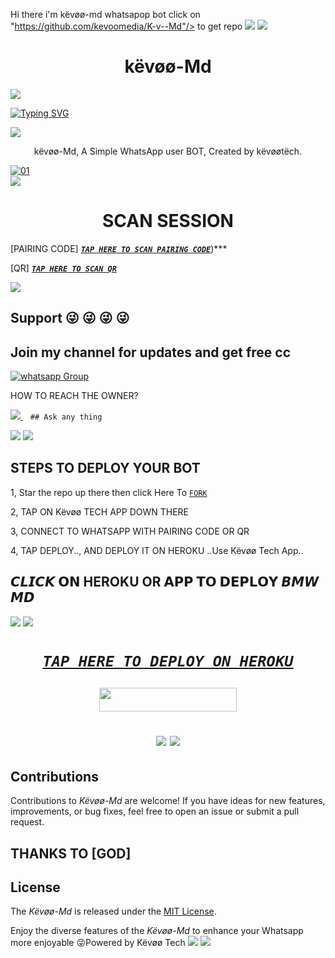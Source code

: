 Hi there i'm këvøø-md whatsapop bot
click on "https://github.com/kevoomedia/K-v--Md"/> to get repo
<a><img src='https://i.imgur.com/LyHic3i.gif'/></a>
<a><img src='https://i.imgur.com/LyHic3i.gif'/></a>
 <h1 align="center"> këvøø-Md </h1>


<a><img src='https://i.imgur.com/LyHic3i.gif'/></a>
      
[![Typing SVG](https://readme-typing-svg.herokuapp.com?font=Rockstar-ExtraBold&color=Black&lines=THANK+YOU+FOR+CHOOSING+këvøø+Md/>Whatsapp+bot)](https://git.io/typing-svg)

<a><img src='https://i.imgur.com/LyHic3i.gif'/></a>
 
<p align="center"> këvøø-Md, A Simple WhatsApp user BOT, Created by këvøøtëch.
</p>
<p align="center">


  <a href="https://ibb.co/N6NMDtn"><img src="https://telegra.ph/file/404fdaacd6d345d368155.jpg" alt="01" border="0" /></a>                     
<a><img src='https://i.imgur.com/LyHic3i.gif'/></a>
 <h1 align="center">  SCAN SESSION </h1>
 

[PAIRING CODE]  ***[`TAP HERE TO SCAN PAIRING CODE`](https://këvøø-code-app-c1168f4953cd.herokuapp.com/pair)***)***


  
 [QR] ***[`TAP HERE TO SCAN QR`](https://këvøø-code-app-c1168f4953cd.herokuapp.com/qr)***


<a><img src='https://telegra.ph/file/88ad273e040f262fe69ad.jpg'/></a>
## Support 😜 😜 😜 😜
## Join my channel for updates and get free cc
<a href="https://whatsapp.com/channel/0029VaauR3bIHphNVGavRg2O" target="_blank">
    <img alt="whatsapp Group" src="https://img.shields.io/badge/ Whatsapp Support Channel -25D366?style=for-the-badge&logo=whatsapp&logoColor=white" />
  </a>
</p>


HOW TO REACH THE OWNER? 
 
   
   <a href="https://wa.me/255694854739">
    <img src="https://img.shields.io/badge/WhatsApp-25D366?style=for-the-badge&logo=whatsapp&logoColor=black" />
  </a>&nbsp;&nbsp;
   <a

    ## Ask any thing
<a><img src='https://i.imgur.com/LyHic3i.gif'/></a>
<a><img src='https://i.imgur.com/LyHic3i.gif'/></a>

## STEPS TO DEPLOY YOUR BOT


1, Star the repo up there then click Here To  [`FORK`](https://github.com/kevoomedia/K-v--Md/fork)

2, TAP ON Këvøø TECH APP DOWN THERE



3, CONNECT TO WHATSAPP WITH PAIRING CODE OR QR



4, TAP DEPLOY.., AND DEPLOY IT ON HEROKU ..Use Këvøø Tech App..

## 𝘾𝙇𝙄𝘾𝙆 𝗢𝗡 HEROKU OR 𝗔𝗣𝗣 𝗧𝗢 𝗗𝗘𝗣𝗟𝗢𝗬  𝘽𝙈𝙒 𝙈𝘿

<a><img src='https://i.imgur.com/LyHic3i.gif'/></a>
<a><img src='https://i.imgur.com/LyHic3i.gif'/></a>

 <h1 align="center">

  ***[`TAP HERE TO DEPLOY ON HEROKU`](https://dashboard.heroku.com/new?template=https://github.com/kevoomedia/K-v--Md)***







  ***<p align="center"><a href="https://këvøø-code-app-c1168f4953cd.herokuapp.com/">
 <img src="https://img.shields.io/badge/TAP%20HERE%20TO%20OPEN%20Këvøø%20TECH%20APP-Yellow?style=for-the-badge&logo=Këvøø" width="220" height="38.45"/></a></p>***



<a><img src='https://i.imgur.com/LyHic3i.gif'/></a>
<a><img src='https://i.imgur.com/LyHic3i.gif'/></a>
   
  




## Contributions


Contributions to *Këvøø-Md* are welcome! If you have ideas for new features, improvements, or bug fixes, feel free to open an issue or submit a pull request.
## THANKS TO [GOD]

## License

The *Këvøø-Md* is released under the [MIT License](https://opensource.org/licenses/MIT).

Enjoy the diverse features of the *Këvøø-Md*  to enhance your Whatsapp more enjoyable
😜Powered by Këvøø Tech
<a><img src='https://i.imgur.com/LyHic3i.gif'/></a>
<a><img src='https://i.imgur.com/LyHic3i.gif'/></a>
